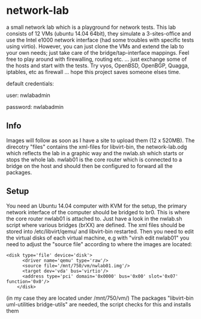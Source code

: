 # network-lab
a small network lab which is a playground for network tests.
This lab consists of 12 VMs (ubuntu 14.04 64bit), they simulate a 3-sites-office
and use the Intel e1000 network interface (had some troubles with specific tests
using virtio).
However, you can just clone the VMs and extend the lab to your own needs; 
just take care of the bridge/tap-interface mappings.
Feel free to play around with firewalling, routing etc. ... just exchange some of
the hosts and start with the tests. Try vyos, OpenBSD, OpenBGP, Quagga, iptables,
etc as firewall ... hope this project saves someone elses time.

default credentials:

user: nwlabadmin

password: nwlabadmin

## Info
Images will follow as soon as I have a site to upload them (12 x 520MB).
The direcotry "files" contains the xml-files for libvirt-bin, the network-lab.odg 
which reflects the lab in a graphic way and the nwlab.sh which starts or stops 
the whole lab.
nwlab01 is the core router which is connected to a bridge on the host and should
then be configured to forward all the packages.

## Setup
You need an Ubuntu 14.04 computer with KVM for the setup, the primary network interface
of the computer should be bridged to br0. This is where the core router nwlab01 
is attached to. Just have a look in the nwlab.sh script where various bridges
(brXX) are defined.
The xml files should be stored into /etc/libvirt/qemu/ and libvirt-bin restarted.
Then you need to edit the virtual disks of each virtual machine, e.g with "virsh edit nwlab01"
you need to adjust the "source file" according to where the images are located: 
``` 
<disk type='file' device='disk'>
      <driver name='qemu' type='raw'/>
      <source file='/mnt/750/vm/nwlab01.img'/>
      <target dev='vda' bus='virtio'/>
      <address type='pci' domain='0x0000' bus='0x00' slot='0x07' function='0x0'/>
    </disk>
```
(in my case they are located under /mnt/750/vm/)
The packages "libvirt-bin uml-utilities bridge-utils" are needed, the script checks for
this and installs them

